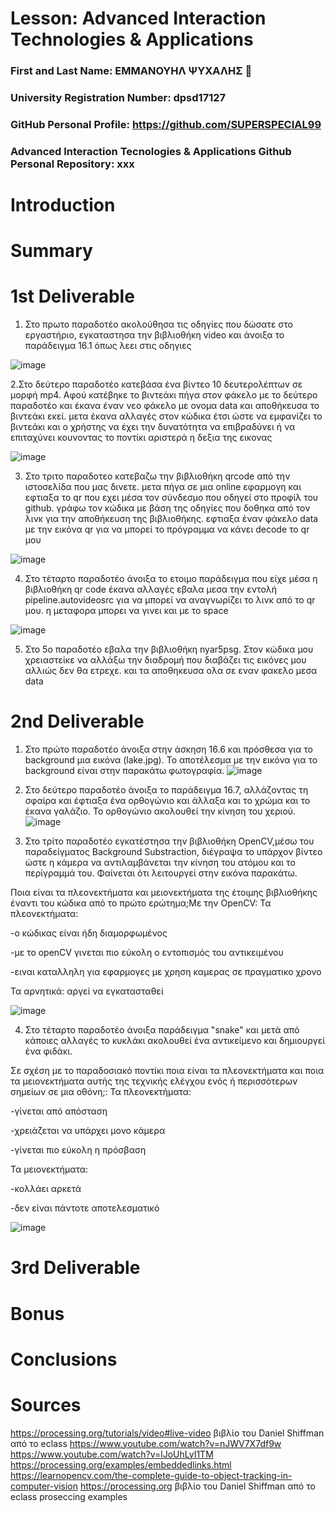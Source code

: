 # Lesson: Advanced Interaction Technologies & Applications

### First and Last Name: ΕΜΜΑΝΟΥΗΛ ΨΥΧΑΛΗΣ 🎅
### University Registration Number: dpsd17127
### GitHub Personal Profile: https://github.com/SUPERSPECIAL99
### Advanced Interaction Tecnologies & Applications Github Personal Repository: xxx

# Introduction

# Summary


# 1st Deliverable

1. Στο πρωτο παραδοτέο  ακολούθησα τις οδηγίες που  δώσατε στο εργαστήριο,   εγκαταστησα την βιβλιοθήκη video και άνοιξα το παράδειγμα 16.1 όπως λεει στις οδηγιες

![image](https://user-images.githubusercontent.com/101881250/200060052-fdf7d6f1-b21f-47e4-82e4-c54241fad337.png)

2.Στο δεύτερο παραδοτέο  κατεβάσα ένα βίντεο 10 δευτερολέπτων σε μορφή mp4. Αφού κατέβηκε το βιντεάκι πήγα στον φάκελο με το δεύτερο παραδοτέο και έκανα έναν νεο  φάκελο με ονομα  data και αποθήκευσα το βιντεάκι εκεί. μετα  έκανα  αλλαγές στον κώδικα έτσι ώστε να εμφανίζει το βιντεάκι και ο χρήστης να έχει την δυνατότητα να επιβραδύνει ή να επιταχύνει κουνοντας το ποντίκι αριστερά η δεξια της εικονας 

![image](https://user-images.githubusercontent.com/101881250/200060705-bb38a225-b756-452d-b07b-efbe460db88e.png)

3. Στο τριτο παραδοτεο  κατεβαζω την βιβλιοθήκη qrcode από την ιστοσελίδα που μας δινετε. μετα πήγα σε μια online εφαρμογη και εφτιαξα  το qr που εχει  μέσα τον σύνδεσμο που οδηγεί στο προφίλ του github.  γράφω τον κώδικα με βάση της οδηγίες που δοθηκα από τον λινκ για την αποθήκευση της βιβλιοθήκης. εφτιαξα  έναν φάκελο data με την εικόνα qr για  να μπορεί το πρόγραμμα να κάνει decode το qr μου

![image](https://user-images.githubusercontent.com/101881250/200061440-47a54423-9e5f-4650-954b-b3fa5329cd9d.png)

4.  Στο τέταρτο παραδοτέο άνοιξα το ετοιμο  παράδειγμα που είχε μέσα η βιβλιοθήκη qr code  έκανα  αλλαγές εβαλα μεσα  την εντολή pipeline.autovideosrc για να μπορεί να αναγνωρίζει το λινκ από το qr μου. η μεταφορα μπορει να γινει και με το space 


![image](https://user-images.githubusercontent.com/101881250/200063019-01a3c088-2581-4bf6-9afa-636d5c36224c.png)

5.  Στο 5ο παραδοτέο εβαλα την βιβλιοθήκη nyar5psg. Στον κώδικα μου χρειαστείκε να αλλάξω την διαδρομή που διαβάζει τις εικόνες μου αλλιώς δεν θα ετρεχε. και τα αποθηκευσα ολα σε εναν φακελο μεσα data 

# 2nd Deliverable

1. Στο πρώτο παραδοτέο άνοιξα στην άσκηση 16.6 και πρόσθεσα για το background μια εικόνα (lake.jpg). Το αποτέλεσμα με την εικόνα για το background είναι στην παρακάτω φωτογραφία.
![image](https://user-images.githubusercontent.com/101881250/207136380-e798d324-e46b-4d2d-9334-45d4180b92b4.png)

2. Στο δεύτερο παραδοτέο άνοιξα το παράδειγμα 16.7, αλλάζοντας τη σφαίρα και έφτιαξα ένα ορθογώνιο και άλλαξα και το χρώμα και το έκανα γαλάζιο. Το ορθογώνιο ακολουθεί την κίνηση του χεριού.
![image](https://user-images.githubusercontent.com/101881250/207136915-5602c3b1-c178-482d-9ec0-79ae88ceb030.png)

3. Στο τρίτο παραδοτέο εγκατέστησα την βιβλιοθήκη OpenCV,μέσω του παραδείγματος Background Substraction, διέγραψα το υπάρχον βίντεο ώστε η κάμερα να αντιλαμβάνεται την κίνηση του ατόμου και το περίγραμμά του. Φαίνεται ότι λειτουργεί στην εικόνα παρακάτω.

Ποια είναι τα πλεονεκτήματα και μειονεκτήματα της έτοιμης βιβλιοθήκης έναντι του κώδικα από το πρώτο ερώτημα;Με την OpenCV: 
Τα πλεονεκτήματα: 

-ο κώδικας είναι ήδη διαμορφωμένος

-με το openCV γινεται πιο εύκολη ο εντοπισμός του αντικειμένου

-ειναι καταλληλη για εφαρμογες με χρηση καμερας σε πραγματικο χρονο 

Τα αρνητικά: αργεί να εγκατασταθεί 

![image](https://user-images.githubusercontent.com/101881250/207137157-03e66e8f-8a7c-436d-839f-d044ea61e432.png)

4. Στο τέταρτο παραδοτέο άνοιξα παράδειγμα "snake" και μετά από κάποιες αλλαγές το κυκλάκι ακολουθεί ένα αντικείμενο και δημιουργεί ένα φιδάκι.

Σε σχέση με το παραδοσιακό ποντίκι ποια είναι τα πλεονεκτήματα και ποια τα μειονεκτήματα αυτής της τεχνικής ελέγχου ενός ή περισσότερων σημείων σε μια οθόνη;:
Τα πλεονεκτήματα:

-γίνεται από απόσταση

-χρειάζεται να υπάρχει μονο κάμερα 

-γίνεται πιο εύκολη η πρόσβαση

Τα μειονεκτήματα:

-κολλάει αρκετά 

-δεν είναι πάντοτε αποτελεσματικό

![image](https://user-images.githubusercontent.com/101881250/207137280-c03d7523-a9e8-497d-8dc0-516e7c17eed6.png)

# 3rd Deliverable 


# Bonus 


# Conclusions


# Sources
https://processing.org/tutorials/video#live-video βιβλίο του Daniel Shiffman από το eclass https://www.youtube.com/watch?v=nJWV7X7df9w https://www.youtube.com/watch?v=lJoUhLyI1TM https://processing.org/examples/embeddedlinks.html
https://learnopencv.com/the-complete-guide-to-object-tracking-in-computer-vision https://processing.org βιβλίο του Daniel Shiffman από το eclass proseccing examples
